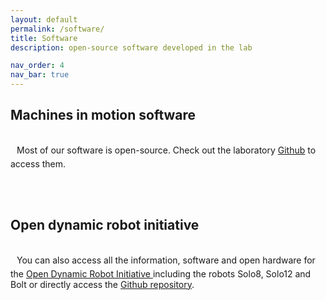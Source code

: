 ```yaml
---
layout: default
permalink: /software/
title: Software
description: open-source software developed in the lab

nav_order: 4
nav_bar: true
---
```

<div class="contacts" style="text-align:left">
<h2>Machines in motion software</h2>
    <a href="https://github.com/machines-in-motion">
        <i class="bi bi-github" style="font-size:2rem;padding-right:10px; padding-left:0px"></i>
    </a>
    Most of our software is open-source. Check out the laboratory <a href="https://github.com/machines-in-motion">Github</a> to access them.
     <!-- In particular, you can check out the following packages:
    <div class="container">
        <ul>
            <li>MPC with Sensor-Based Online Cost Adaptation</li>
            <li>Tea</li>
            <li>Milk</li>
        </ul> 
    </div> -->
</div>


<br><br>
<div class="contacts" style="text-align:left">
<h2>Open dynamic robot initiative</h2>
      <a href="https://github.com/open-dynamic-robot-initiative">
        <i class="bi bi-github" style="font-size:2rem;padding-right:10px; padding-left:0px"></i>
      </a>
      You can also access all the information, software and open hardware for the <a href="https://open-dynamic-robot-initiative.github.io/">Open Dynamic Robot Initiative </a> including the robots Solo8, Solo12 and Bolt or directly access the <a href="https://github.com/open-dynamic-robot-initiative">Github repository</a>.
</div>